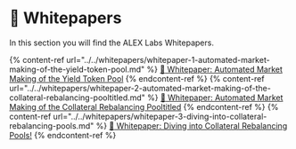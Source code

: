 # 📃 Whitepapers

In this section you will find the ALEX Labs Whitepapers.

{% content-ref url="../../whitepapers/whitepaper-1-automated-market-making-of-the-yield-token-pool.md" %} [:page_with_curl: Whitepaper: Automated Market Making of the Yield Token Pool](../../whitepapers/whitepaper-1-automated-market-making-of-the-yield-token-pool.md) {% endcontent-ref %}
{% content-ref url="../../whitepapers/whitepaper-2-automated-market-making-of-the-collateral-rebalancing-pooltitled.md" %} [:page_with_curl: Whitepaper: Automated Market Making of the Collateral Rebalancing Pooltitled](../../whitepapers/whitepaper-2-automated-market-making-of-the-collateral-rebalancing-pooltitled.md) {% endcontent-ref %}
{% content-ref url="../../whitepapers/whitepaper-3-diving-into-collateral-rebalancing-pools.md" %} [:page_with_curl: Whitepaper: Diving into Collateral Rebalancing Pools!](../../whitepapers/whitepaper-3-diving-into-collateral-rebalancing-pools.md) {% endcontent-ref %}